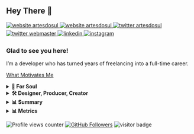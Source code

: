 ## Hey There 👋   
  
<a href="https://www.artesdosul.com" target="_blank">
<img src="https://img.shields.io/endpoint?color=RGBA%2839%2C%20119%2C%20119%2C%201%29&label=artesdosul&url=https%3A%2F%2Fwww.artesdosul.com%2Fapi.php%3Fcallback%3Dweb" alt="website artesdosul" style="margin-bottom: 5px;" />
</a>
<a href="https://stop-war-for-ever.vercel.app" target="_blank">
<img src="https://img.shields.io/endpoint?color=purple&label=STOP&url=https%3A%2F%2Fwww.artesdosul.com%2Fapi.php%3Fcallback%3Dstop" alt="website artesdosul" style="margin-bottom: 5px;" />
</a>
<a href="https://twitter.com/artesdosul" target="_blank">
<img src=https://img.shields.io/badge/twitter-%2300acee.svg?&style=flat&logo=twitter&logoColor=white alt="twitter artesdosul" style="margin-bottom: 5px;" />
</a>
<a href="https://twitter.com/webmasterads1" target="_blank">
<img src=https://img.shields.io/badge/twitter-%2300acee.svg?&style=flat&logo=twitter&logoColor=white alt="twitter webmaster" style="margin-bottom: 5px;" />
</a>
<a href="https://linkedin.com/in/araguaci" target="_blank">
<img src=https://img.shields.io/badge/linkedin-%231E77B5.svg?&style=flat&logo=linkedin&logoColor=white alt=linkedin style="margin-bottom: 5px;" />
</a>
<a href="https://instagram.com/araguaciandrade" target="_blank">
<img src=https://img.shields.io/badge/instagram-%23000000.svg?&style=flat&logo=instagram&logoColor=white alt=instagram style="margin-bottom: 5px;" />
</a>  

### Glad to see you here!  
I’m a developer who has turned years of freelancing into a full-time career. 

[What Motivates Me](https://araguaci.github.io/personality/)

<details>
  <summary><b>💫 For Soul</b></summary>
     
      
<table style="overflow: hidden; border: none;"><tr><td valign="top" width="50%">

✠ Que as gotas de chuva molhem suavemente o seu rosto.

✠ Que o vento suave refresque seu espírito.

✠ Que o sol ilumine o seu coração.

✠ Que as tarefas do dia não sejam um peso nos seus ombros.

✠ Que Deus envolva você no manto de seu amor.

✠ Que a estrada se abra à sua frente.

✠ Que o vento sopre levemente em suas costas.

✠ Que o sol brilhe morno e suave em sua face.

✠ Que a chuva caia de mansinho em seus campos.

✠ Até que nos encontremos de novo...

✠ Que Deus guarde você na palma de sua mão.

</td><td valign="top" width="50%">

✠ Let the raindrops gently wet your face.

✠ May the gentle wind refresh his spirit.

✠ May the sun light up your heart.

✠ That the tasks of the day are not a burden on your shoulders.

✠ May God wrap you in the mantle of his love.

✠ Let the road open in front of you.

✠ Let the wind blow lightly on your back.

✠ May the sun shine warm and soft on your face.

✠ May the rain fall softly on your fields.

✠ Until we meet again...

✠ May God keep you in the palm of his hand.
</td></tr></table>  



    918197185    3396815  138 14111963    71042    419 814
    
    SANTO, SANTO, SANTO, É O SENHOR DAS HOSTES DO UNIVERSO
    
    KODOISH, KODOISH, KODOISH ADONAI TSEBAYOTH
    

</details>

<details>
  <summary><b>🛠️ Designer, Producer, Creator</b></summary>
     

### Hobby Designer, Producer, Creator, Patreon and Hosting by Free Volunteering

  - [FLORIPA SURF CLUB SURF SCHOOL – A escola que ensina a surfar na praia com ondas perfeitas para iniciantes](http://floripasurfclub.com.br/)
  - [FLORIPA SUP CLUB - STAND UP PADDLE SURFCLUB](http://www.floripasupclub.com.br/)
  - [CENTRAL DE AVENTURAS](http://centraldeaventuras.com.br/)
  - [PROJETO SUP SOCIAL](https://supsocial.vercel.app/)

### F.E.C.E.E.S.S. ☆ A.C.E.S. SC
  
  Unindo talentos e fortalecendo a educação e o esporte em Santa Catarina

  - [🌊 Federação Catarinense de Especialistas e Escolas de Surf e Stand Up Paddle](https://escolasdesurf.org.br/)
  - A.C.E.S. SC-Associação Catarinense das Escolas de Surf SC
  - Unindo talentos e fortalecendo a educação e o esporte em Santa Catarina
    - [🏄 HOTSITE F.E.C.E.E.S.S. ☆ A.C.E.S. SC](http://feceess.escolasdesurf.org.br/)
    - [🏄 Escolas de Surf Credenciadas](http://feceess.escolasdesurf.org.br/escolas/)

       
</details>

<details>
  <summary><b>📊 Summary</b></summary>
    <p>  
<p align="center">
  <img height="50%" width="auto" src ="https://github-readme-stats.vercel.app/api?username=araguaci&show_icons=true&count_private=true&theme=blue&hide_border=true&hide=issues,contribs&bg_color=FFFFFF00">
  <img height="50%" width="auto" src ="https://github-readme-stats.vercel.app/api/top-langs/?username=araguaci&layout=compact&hide_border=true&theme=blue&bg_color=FFFFFF00&langs_count=6&hide=jupyter%20notebook,tex,css,php">
  <img src ="https://github-readme-streak-stats.herokuapp.com?user=araguaci&theme=blue&hide_border=true&background=FFFFFF00">
</p>
<p align="center">
  <a href="https://www.buymeacoffee.com/araguaci"> <img align="center" src="https://cdn.buymeacoffee.com/buttons/v2/default-blue.png" height="50" width="210" alt="araguaci" /></a>
</p>

    </p>
</details>

<details>
  <summary><b>📊 Metrics</b></summary>
    <p>  
      <img align="left" width="400" alt="🦑" src="https://raw.githubusercontent.com/araguaci/araguaci/master/assets/metrics/summary.svg"> 
      <img align="right" width="400" alt="🦑" src="https://raw.githubusercontent.com/araguaci/araguaci/master/assets/metrics/people.svg">
      <img align="left" width="400" alt="🦑" src="https://raw.githubusercontent.com/araguaci/araguaci/master/assets/metrics/topics.svg">
      <img align="right" width="400" alt="🦑" src="https://raw.githubusercontent.com/araguaci/araguaci/master/assets/metrics/starlists.svg">
    </p>
</details>

![Profile views counter](https://komarev.com/ghpvc/?username=araguaci&&style=flat)
[![GitHub Followers](https://img.shields.io/github/followers/araguaci?style=flat&labelColor=0D0D0D&logo=Github&Color=white)](https://github.com/araguaci)
![visitor badge](https://visitor-badge.glitch.me/badge?page_id=araguaci)
